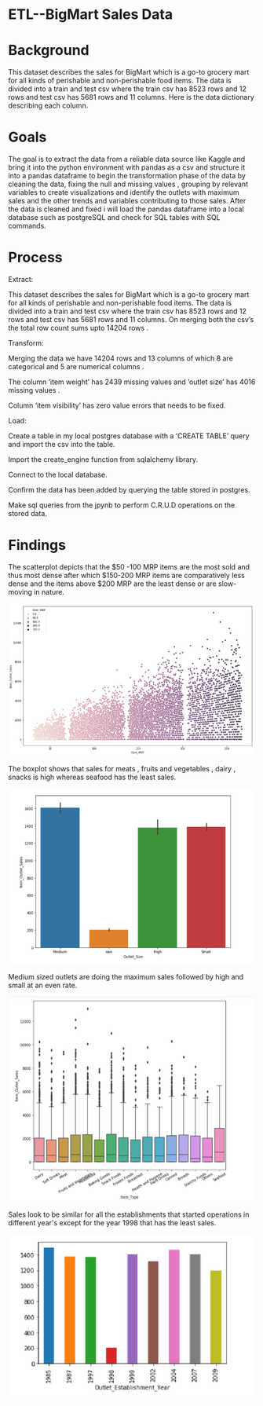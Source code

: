 # ETL--BigMart Sales Data

# Background

This dataset describes the sales for BigMart which is a go-to grocery mart for all kinds of perishable and non-perishable food items. The data is divided into a train and test csv where the train csv has 8523 rows and 12 rows and test csv has 5681 rows and 11 columns. Here is the data dictionary describing each column.


# Goals

The goal is to extract the data from a reliable data source like Kaggle and bring it into the python environment with pandas as a csv and structure it into a pandas dataframe to begin the transformation phase of the data by cleaning the data, fixing the null and missing values , grouping by relevant variables to create visualizations and identify the outlets with maximum sales and the other trends and variables contributing to those sales. After the data is cleaned and fixed i will load the pandas dataframe into a local database such as postgreSQL and check for SQL tables with SQL commands.



# Process

Extract:

This dataset describes the sales for BigMart which is a go-to grocery mart for all kinds of perishable and non-perishable food items. The data is divided into a train and test csv where the train csv has 8523 rows and 12 rows and test csv has 5681 rows and 11 columns. On merging both the csv’s the total row count sums upto 14204 rows .


Transform: 

Merging the data we have 14204 rows and 13 columns of which 8 are categorical and 5 are numerical columns .

The column ‘item weight’ has 2439 missing values and ‘outlet size’ has 4016 missing values .

Column ‘item visibility’ has zero value errors that needs to be fixed.



Load: 

Create a table in my local postgres database with a ‘CREATE  TABLE’  query and import the csv into the table.

Import the create_engine function from sqlalchemy library.

Connect to the local database.

Confirm the data has been added by querying the table stored in postgres.

Make sql queries from the jpynb to perform C.R.U.D operations on the stored data.


# Findings


The scatterplot depicts that the $50 -100 MRP items are the most sold and thus most dense after which $150-200 MRP items are comparatively less dense and the items above $200 MRP are the least dense or are slow-moving in nature.

![x](images/img1.png)


The boxplot shows that sales for meats , fruits and vegetables , dairy , snacks is high whereas seafood has the least sales.


![x](images/img2.png)


Medium sized outlets are doing the maximum sales followed by high and small at an even rate.



![x](images/img3.png)

Sales look to be similar for all the establishments that started operations in different year's except for the year 1998 that has the least sales.



![x](images/img4.png)
